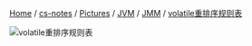 [Home](https://mengxianbin.github.io) /
[cs-notes](https://mengxianbin.github.io/cs-notes/site) /
[Pictures](https://mengxianbin.github.io/cs-notes/site/Pictures) /
[JVM](https://mengxianbin.github.io/cs-notes/site/Pictures/JVM) /
[JMM](https://mengxianbin.github.io/cs-notes/site/Pictures/JVM/JMM) /
[volatile重排序规则表](https://mengxianbin.github.io/cs-notes/site/Pictures/JVM/JMM/volatile%E9%87%8D%E6%8E%92%E5%BA%8F%E8%A7%84%E5%88%99%E8%A1%A8)

![volatile重排序规则表](https://mengxianbin.github.io/cs-notes/./Pictures/JVM/JMM/volatile%E9%87%8D%E6%8E%92%E5%BA%8F%E8%A7%84%E5%88%99%E8%A1%A8.png)